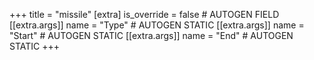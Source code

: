 +++
title = "missile"
[extra]
is_override = false # AUTOGEN FIELD
[[extra.args]]
name = "Type" # AUTOGEN STATIC
[[extra.args]]
name = "Start" # AUTOGEN STATIC
[[extra.args]]
name = "End" # AUTOGEN STATIC
+++